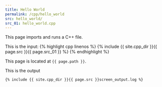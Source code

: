```yaml
---
title: Hello World
permalink: /cpp/hello_world
src: hello_world/
src_01: hello_world.cpp
---
```


This page imports and runs a C++ file.


This is the input:
{% highlight cpp linenos %}
{% include {{ site.cpp_dir }}{{ page.src }}{{ page.src_01 }} %}
{% endhighlight %}

This page is located at `{{ page.path }}`.

This is the output
```text
{% include {{ site.cpp_dir }}{{ page.src }}screen_output.log %}
```